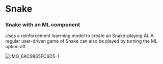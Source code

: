 # Snake
### Snake with an ML component
Uses a reinforcement learrning model to create an Snake-playing AI. A regular user-driven game of Snake can also be played by turning the ML option off.

![IMG_6AC9865FC6D5-1](https://user-images.githubusercontent.com/41647597/205377697-52ff90d5-6a1c-42d8-a019-e818abfb7c56.jpeg)

